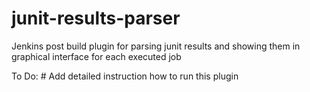 # junit-results-parser

Jenkins post build plugin for parsing junit results and showing them in graphical interface for each executed job

To Do: # Add detailed instruction how to run this plugin
